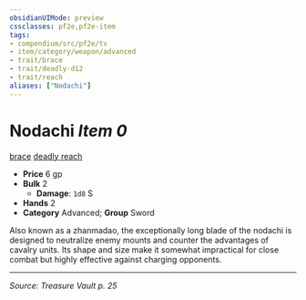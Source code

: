 ```yaml
---
obsidianUIMode: preview
cssclasses: pf2e,pf2e-item
tags:
- compendium/src/pf2e/tv
- item/category/weapon/advanced
- trait/brace
- trait/deadly-d12
- trait/reach
aliases: ["Nodachi"]
---
```

# Nodachi *Item 0*  
[brace](rules/traits/brace-tv.md "Brace Weapon Trait")  [deadly <d12>](rules/traits/deadly-d12.md "Deadly Weapon Trait")  [reach](rules/traits/reach.md "Reach Weapon Trait")  

- **Price** 6 gp
- **Bulk** 2
  - **Damage**: `1d8` S
- **Hands** 2
- **Category** Advanced; **Group** Sword 

Also known as a zhanmadao, the exceptionally long blade of the nodachi is designed to neutralize enemy mounts and counter the advantages of cavalry units. Its shape and size make it somewhat impractical for close combat but highly effective against charging opponents.


---
*Source: Treasure Vault p. 25*